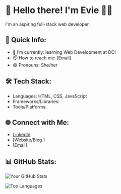 # 👋 Hello there! I'm Evie 👩‍💻

I'm an aspiring full-stack web developer.

## 🚀 Quick Info:

- 🌱 I’m currently: learning Web Development at DCI
- 📫 How to reach me: [Email]
- 😄 Pronouns: She/her

## 🛠️ Tech Stack:

- Languages: HTML, CSS, JavaScript
- Frameworks/Libraries:
- Tools/Platforms:

## 🌐 Connect with Me:

- [LinkedIn](https://de.linkedin.com/in/evie-wilcock)
- [Website/Blog ]
- [Email]

## 📊 GitHub Stats:

![Your GitHub Stats](https://github-readme-stats.vercel.app/api?username=eviesw&show_icons=true&theme=radical)

![Top Languages](https://github-readme-stats.vercel.app/api/top-langs/?username=eviesw&layout=compact&theme=radical)
